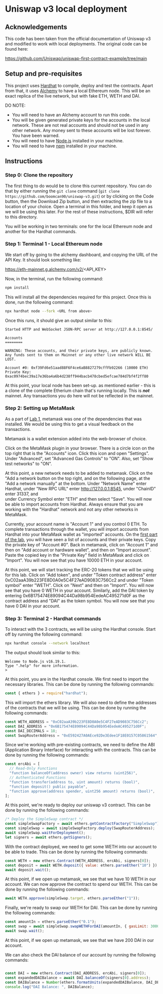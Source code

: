 # Uniswap v3 local deployment

## Acknowledgements

This code has been taken from the official documentation of Uniswap v3 and 
modified to work with local deployments. The original code can be found here:

https://github.com/Uniswap/uniswap-first-contract-example/tree/main


## Setup and pre-requisites

This project uses [Hardhat](https://hardhat.org/) to compile, deploy and 
test the contracts. Apart from that, it uses [Alchemy](https://alchemy.com/) 
to have a local Ethereum node. This will be an exact replica of the live 
network, but with fake ETH, WETH and DAI.

DO NOTE: 
- You will need to have an Alchemy account to run this code.
- You will be given generated private keys for the accounts in the local 
  network. These are not real accounts and should not be used in any other 
  network. Any money sent to these accounts will be lost forever. You have 
  been warned.
- You will need to have [Node.js](https://nodejs.org/en/) installed in your 
  machine.
- You will need to have [npm](https://www.npmjs.com/) installed in your 
  machine.

## Instructions

### Step 0: Clone the repository

The first thing to do would be to clone this current repository. You can do
that by either running the `git clone` command (`git clone https://github.com/boomcan90/uniswap-v3.git`) 
or by clicking on the Code button, then the Download Zip button, and then 
extracting the zip file to a location of your choice. Open a terminal in 
this folder, and keep it open as we will be using this later. For the rest of 
these instructions, $DIR will refer to this directory.

You will be working in two terminals: one for the local Ethereum node and
another for the Hardhat commands.

### Step 1: Terminal 1 - Local Ethereum node

We start off by going to the alchemy dashboard, and copying the URL of the 
API Key. It should look something like: 

https://eth-mainnet.g.alchemy.com/v2/<API_KEY>

Now, in the terminal, run the following command:

```bash
npm install
```

This will install all the dependencies required for this project. Once this
is done, run the following command:

```bash
npx hardhat node --fork <URL from above>
```

Once this runs, it should give an output  similar to this: 

```
Started HTTP and WebSocket JSON-RPC server at http://127.0.0.1:8545/

Accounts
========

WARNING: These accounts, and their private keys, are publicly known.
Any funds sent to them on Mainnet or any other live network WILL BE LOST.

Account #0: 0xf39Fd6e51aad88F6F4ce6aB8827279cffFb92266 (10000 ETH)
Private Key: 0xac0974bec39a17e36ba4a6b4d238ff944bacb478cbed5efcae784d7bf4f2ff80
```

At this point, your local node has been set-up. as mentioned earlier - this 
is a clone of the complete Etherium chain that's running locally. This is ***not***
mainnet. Any transactions you do here will not be reflected in the mainnet.

### Step 2: Setting up MetaMask

As a part of [Lab 1](https://github.com/mm6/ethereum-lab1), metamask was one of
the dependencies that was installed. We would be using this to get a visual 
feedback on the transactions.

Metamask is a wallet extension added into the web-browser of choice.

Click on the MetaMask plugin in your browser. There is a circle icon on the 
top right that is the "Accounts" icon. Click this icon and open "Settings". 
Under "Advanced", set "Advanced Gas Controls" to "ON". Also, set 
"Show test networks" to "ON".

At this point, a new network needs to be added to metamask. Click on the "Add a 
network button on the top right, and on the following page, at the "Add a 
network manually" at the bottom. Under "Network Name" enter Hardhat, under 
"New RPC URL" enter http://127.0.0.1:8545, under "ChainID" enter 31337, and \
under Currency Symbol enter "ETH" and then select "Save". You will now be able to 
import accounts from Hardhat. Always ensure that you are working with the 
"Hardhat" network and not any other networks in MetaMask.

Currently, your account name is "Account 1" and you control 0 ETH. To complete 
transactions through the wallet, you will import accounts from Hardhat into 
your MetaMask wallet as "imported" accounts. On the [first part of the lab](#step-1-terminal-1---local-ethereum-node),
you will have seen a list of accounts and their private keys. Copy the private
key of "Account #0". Back in metamask, click on "Account 1" and then on 
"Add account or hardware wallet", and then on "Import account". Paste the 
copied key in the "Private Key" field in MetaMask and click on "Import". You 
will now see that you have 10000 ETH in your account.

At this point, we will start tracking the ERC-20 tokens that we will be using 
for this lab. Click on "Add token", and under "Token contract address" enter 
0xC02aaA39b223FE8D0A0e5C4F27eAD9083C756Cc2 and under "Token symbol" enter 
"WETH". Click on "Next" and then on "Import". You will now see that you have 
0 WETH in your account. Similarly, add the DAI token by entering 
0x6B175474E89094C44Da98b954EedeAC495271d0F as the contract address and "DAI" 
as the token symbol. You will now see that you have 0 DAI in your account.

### Step 3: Terminal 2 - Hardhat commands
To interact with the 3 contracts, we will be using the Hardhat console. 
Start off by running the following command:

```bash
npx hardhat console --network localhost
```
The output should look similar to this:

```
Welcome to Node.js v16.19.1.
Type ".help" for more information.
>
```

At this point, you are in the Hardhat console. We first need to import the 
necessary libraries. This can be done by running the following commands:

```js
const { ethers } = require("hardhat");
```

This will import the ethers library. We will also need to define the addresses 
of the contracts that we will be using. This can be done by running the 
following commands:

```js
const WETH_ADDRESS = "0xC02aaA39b223FE8D0A0e5C4F27eAD9083C756Cc2";
const DAI_ADDRESS = "0x6B175474E89094C44Da98b954EedeAC495271d0F";
const DAI_DECIMALS = 18; 
const SwapRouterAddress = "0xE592427A0AEce92De3Edee1F18E0157C05861564"; 
```

Since we're working with pre-existing contracts, we need to define the 
ABI (Application Binary Interface) for interacting with the contracts. This 
can be done by running the following commands:

```js
const ercAbi = [
  // Read-Only Functions
  "function balanceOf(address owner) view returns (uint256)",
  // Authenticated Functions
  "function transfer(address to, uint amount) returns (bool)",
  "function deposit() public payable",
  "function approve(address spender, uint256 amount) returns (bool)",
];
```

At this point, we're ready to deploy our uniswap v3 contract. This can be done 
by running the following commands:

```js
/* Deploy the SimpleSwap contract */
const simpleSwapFactory = await ethers.getContractFactory("SimpleSwap");
const simpleSwap = await simpleSwapFactory.deploy(SwapRouterAddress);
await simpleSwap.waitForDeployment();
let signers = await ethers.getSigners();
```

With the contract deployed, we need to get some WETH into our account to be 
able to trade. This can be done by running the following commands:

```js
const WETH = new ethers.Contract(WETH_ADDRESS, ercAbi, signers[0]);
const deposit = await WETH.deposit({ value: ethers.parseEther("10") });
await deposit.wait();
```

At this point, if we open up metamask, we see that we have 10 WETH in our 
account. We can now approve the contract to spend our WETH. This can be done 
by running the following commands:

```js
await WETH.approve(simpleSwap.target, ethers.parseEther("1"));
```

Finally, we're ready to swap our WETH for DAI. This can be done by running the 
following commands:

```js
const amountIn = ethers.parseEther("0.1"); 
const swap = await simpleSwap.swapWETHForDAI(amountIn, { gasLimit: 300000 });
await swap.wait(); 
```

At this point, if we open up metamask, we see that we have 200 DAI in our account.

We can also check the DAI balance of our account by running the following commands:

```js

const DAI = new ethers.Contract(DAI_ADDRESS, ercAbi, signers[0]);
const expandedDAIBalance = await DAI.balanceOf(signers[0].address);
const DAIBalance = Number(ethers.formatUnits(expandedDAIBalance, DAI_DECIMALS));
console.log("DAI Balance: ", DAIBalance);
```
